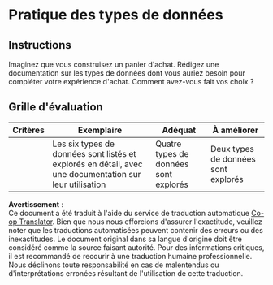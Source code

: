 <!--
CO_OP_TRANSLATOR_METADATA:
{
  "original_hash": "3869244ceda606c4969d8cdd82679867",
  "translation_date": "2025-08-23T22:49:06+00:00",
  "source_file": "2-js-basics/1-data-types/assignment.md",
  "language_code": "fr"
}
-->
# Pratique des types de données

## Instructions

Imaginez que vous construisez un panier d'achat. Rédigez une documentation sur les types de données dont vous auriez besoin pour compléter votre expérience d'achat. Comment avez-vous fait vos choix ?

## Grille d'évaluation

Critères | Exemplaire | Adéquat | À améliorer
--- | --- | --- | --- |
||Les six types de données sont listés et explorés en détail, avec une documentation sur leur utilisation|Quatre types de données sont explorés|Deux types de données sont explorés|

**Avertissement** :  
Ce document a été traduit à l'aide du service de traduction automatique [Co-op Translator](https://github.com/Azure/co-op-translator). Bien que nous nous efforcions d'assurer l'exactitude, veuillez noter que les traductions automatisées peuvent contenir des erreurs ou des inexactitudes. Le document original dans sa langue d'origine doit être considéré comme la source faisant autorité. Pour des informations critiques, il est recommandé de recourir à une traduction humaine professionnelle. Nous déclinons toute responsabilité en cas de malentendus ou d'interprétations erronées résultant de l'utilisation de cette traduction.